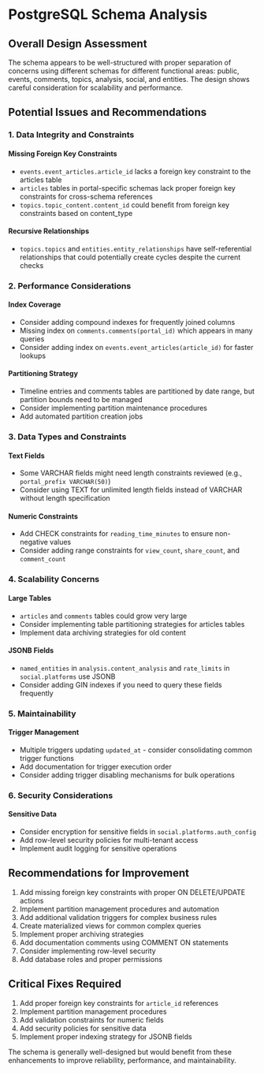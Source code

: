 # PostgreSQL Schema Analysis

## Overall Design Assessment
The schema appears to be well-structured with proper separation of concerns using different schemas for different functional areas: public, events, comments, topics, analysis, social, and entities. The design shows careful consideration for scalability and performance.

## Potential Issues and Recommendations

### 1. Data Integrity and Constraints

#### Missing Foreign Key Constraints
- `events.event_articles.article_id` lacks a foreign key constraint to the articles table
- `articles` tables in portal-specific schemas lack proper foreign key constraints for cross-schema references
- `topics.topic_content.content_id` could benefit from foreign key constraints based on content_type

#### Recursive Relationships
- `topics.topics` and `entities.entity_relationships` have self-referential relationships that could potentially create cycles despite the current checks

### 2. Performance Considerations

#### Index Coverage
- Consider adding compound indexes for frequently joined columns
- Missing index on `comments.comments(portal_id)` which appears in many queries
- Consider adding index on `events.event_articles(article_id)` for faster lookups

#### Partitioning Strategy
- Timeline entries and comments tables are partitioned by date range, but partition bounds need to be managed
- Consider implementing partition maintenance procedures
- Add automated partition creation jobs

### 3. Data Types and Constraints

#### Text Fields
- Some VARCHAR fields might need length constraints reviewed (e.g., `portal_prefix VARCHAR(50)`)
- Consider using TEXT for unlimited length fields instead of VARCHAR without length specification

#### Numeric Constraints
- Add CHECK constraints for `reading_time_minutes` to ensure non-negative values
- Consider adding range constraints for `view_count`, `share_count`, and `comment_count`

### 4. Scalability Concerns

#### Large Tables
- `articles` and `comments` tables could grow very large
- Consider implementing table partitioning strategies for articles tables
- Implement data archiving strategies for old content

#### JSONB Fields
- `named_entities` in `analysis.content_analysis` and `rate_limits` in `social.platforms` use JSONB
- Consider adding GIN indexes if you need to query these fields frequently

### 5. Maintainability

#### Trigger Management
- Multiple triggers updating `updated_at` - consider consolidating common trigger functions
- Add documentation for trigger execution order
- Consider adding trigger disabling mechanisms for bulk operations

### 6. Security Considerations

#### Sensitive Data
- Consider encryption for sensitive fields in `social.platforms.auth_config`
- Add row-level security policies for multi-tenant access
- Implement audit logging for sensitive operations

## Recommendations for Improvement

1. Add missing foreign key constraints with proper ON DELETE/UPDATE actions
2. Implement partition management procedures and automation
3. Add additional validation triggers for complex business rules
4. Create materialized views for common complex queries
5. Implement proper archiving strategies
6. Add documentation comments using COMMENT ON statements
7. Consider implementing row-level security
8. Add database roles and proper permissions

## Critical Fixes Required

1. Add proper foreign key constraints for `article_id` references
2. Implement partition management procedures
3. Add validation constraints for numeric fields
4. Add security policies for sensitive data
5. Implement proper indexing strategy for JSONB fields

The schema is generally well-designed but would benefit from these enhancements to improve reliability, performance, and maintainability.